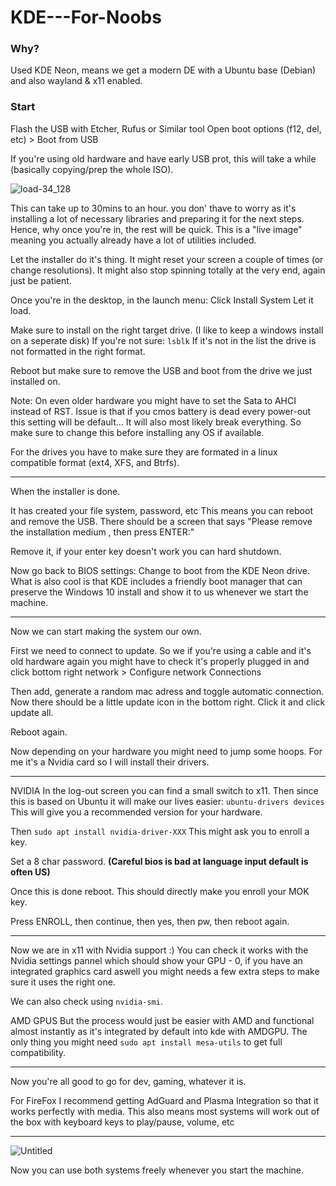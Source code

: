 # KDE---For-Noobs

### Why? 
Used KDE Neon, means we get a modern DE with a Ubuntu base (Debian) and also wayland & x11 enabled. 


### Start
Flash the USB with Etcher, Rufus or Similar tool
Open boot options (f12, del, etc) > Boot from USB

If you're using old hardware and have early USB prot, this will take a while (basically copying/prep the whole ISO).

![load-34_128](https://github.com/user-attachments/assets/a5d39ff6-4dd3-4dca-b1c4-c2322579d2a5)
 
This can take up to 30mins to an hour. you don' thave to worry as it's installing a lot of necessary libraries and preparing it for the next steps.
Hence, why once you're in, the rest will be quick. This is a "live image" meaning you actually already have a lot of utilities included.   

Let the installer do it's thing. It might reset your screen a couple of times (or change resolutions). 
It might also stop spinning totally at the very end, again just be patient.

Once you're in the desktop, in the launch menu: Click Install System
Let it load. 

Make sure to install on the right target drive. (I like to keep a windows install on a seperate disk) 
If you're not sure: `lsblk`
If it's not in the list the drive is not formatted in the right format. 

Reboot but make sure to remove the USB and boot from the drive we just installed on. 

Note:
On even older hardware you might have to set the Sata to AHCI instead of RST. Issue is that if you cmos battery is dead every power-out this setting will be default... 
It will also most likely break everything. 
So make sure to change this before installing any OS if available. 

For the drives you have to make sure they are formated in a linux compatible format (ext4, XFS, and Btrfs). 

---

When the installer is done. 

It has created your file system, password, etc
This means you can reboot and remove the USB.
There should be a screen that says "Please remove the installation medium , then press ENTER:" 

Remove it, if your enter key doesn't work you can hard shutdown. 

Now go back to BIOS settings: 
Change to boot from the KDE Neon drive. 
What is also cool is that KDE includes a friendly boot manager that can preserve the Windows 10 install and show it to us whenever we start the machine. 

---

Now we can start making the system our own. 

First we need to connect to update. So we if you're using a cable and it's old hardware again you might have to check it's properly plugged in and click bottom right network > Configure network Connections

Then add, generate a random mac adress and toggle automatic connection. 
Now there should be a little update icon in the bottom right. Click it and click update all. 

Reboot again.

Now depending on your hardware you might need to jump some hoops. For me it's a Nvidia card so I will install their drivers. 

---
NVIDIA 
In the log-out screen you can find a small switch to x11.
Then since this is based on Ubuntu it will make our lives easier: `ubuntu-drivers devices`
This will give you a recommended version for your hardware.  

Then `sudo apt install nvidia-driver-XXX`
This might ask you to enroll a key. 

Set a 8 char password. 
**(Careful bios is bad at language input default is often US)**

Once this is done reboot.
This should directly make you enroll your MOK key. 

Press ENROLL, then continue, then yes, then pw, then reboot again. 

---

Now we are in x11 with Nvidia support :)
You can check it works with the Nvidia settings pannel which should show your GPU - 0, if you have an integrated graphics card aswell you might needs a few extra steps to make sure it uses the right one. 

We can also check using `nvidia-smi`.

AMD GPUS
But the process would just be easier with AMD and functional almost instantly as it's integrated by default into kde with AMDGPU. 
The only thing you might need `sudo apt install mesa-utils` to get full compatibility. 

---

Now you're all good to go for dev, gaming, whatever it is. 

For FireFox I recommend getting AdGuard and Plasma Integration so that it works perfectly with media. This also means most systems will work out of the box with keyboard keys to play/pause, volume, etc


---

![Untitled](https://github.com/user-attachments/assets/c79aa5f3-61c2-4aae-afaf-5ef1932e6507)

Now you can use both systems freely whenever you start the machine. 



